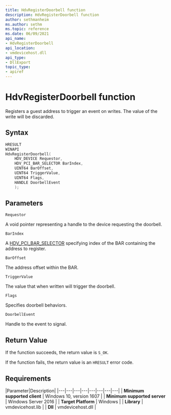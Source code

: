 ```yaml
---
title: HdvRegisterDoorbell function
description: HdvRegisterDoorbell function
author: sethmanheim
ms.author: sethm
ms.topic: reference
ms.date: 06/09/2021
api_name:
- HdvRegisterDoorbell
api_location:
- vmdevicehost.dll
api_type:
- DllExport
topic_type: 
- apiref
---
```


# HdvRegisterDoorbell function

Registers a guest address to trigger an event on writes. The value of the write will be discarded.


## Syntax

```C++
HRESULT
WINAPI
HdvRegisterDoorbell(
    HDV_DEVICE Requestor,
    HDV_PCI_BAR_SELECTOR BarIndex,
    UINT64 BarOffset,
    UINT64 TriggerValue,
    UINT64 Flags,
    HANDLE DoorbellEvent
    );
```

## Parameters

`Requestor`

A void pointer representing a handle to the device requesting the doorbell.

`BarIndex`

A [HDV_PCI_BAR_SELECTOR](HdvPciBarSelector.md) specifying index of the BAR containing the address to register.

`BarOffset`

The address offset within the BAR.

`TriggerValue`

The value that when written will trigger the doorbell.

`Flags`

Specifies doorbell behaviors.

`DoorbellEvent`

Handle to the event to signal.


## Return Value

If the function succeeds, the return value is `S_OK`.

If the function fails, the return value is an  `HRESULT` error code.

## Requirements

|Parameter|Description|
|---|---|---|---|---|---|---|---|
| **Minimum supported client** | Windows 10, version 1607 |
| **Minimum supported server** | Windows Server 2016 |
| **Target Platform** | Windows |
| **Library** | vmdevicehost.lib |
| **Dll** | vmdevicehost.dll |
